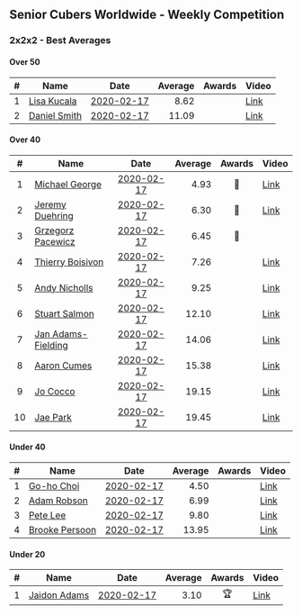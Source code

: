 ## Senior Cubers Worldwide - Weekly Competition
### 2x2x2 - Best Averages

#### Over 50

| # | Name | Date | Average | Awards | Video |
| :--: | -- | :--: | --: | :--: | -- |
| 1 | [Lisa Kucala](../persons/lisa_kucala.md) | [2020-02-17](2020-02-17.md) | 8.62 |  | [Link](https://www.facebook.com/events/176704156956327/permalink/177822780177798/) |
| 2 | [Daniel Smith](../persons/daniel_smith.md) | [2020-02-17](2020-02-17.md) | 11.09 |  | [Link](https://www.facebook.com/events/176704156956327/permalink/178124056814337/) |

#### Over 40

| # | Name | Date | Average | Awards | Video |
| :--: | -- | :--: | --: | :--: | -- |
| 1 | [Michael George](../persons/michael_george.md) | [2020-02-17](2020-02-17.md) | 4.93 | 🥇 | [Link](https://www.facebook.com/events/176704156956327/permalink/178424350117641/) |
| 2 | [Jeremy Duehring](../persons/jeremy_duehring.md) | [2020-02-17](2020-02-17.md) | 6.30 | 🥈 | [Link](https://www.facebook.com/events/176704156956327/permalink/177381356888607/) |
| 3 | [Grzegorz Pacewicz](../persons/grzegorz_pacewicz.md) | [2020-02-17](2020-02-17.md) | 6.45 | 🥉 | |
| 4 | [Thierry Boisivon](../persons/thierry_boisivon.md) | [2020-02-17](2020-02-17.md) | 7.26 |  | [Link](https://www.facebook.com/events/176704156956327/permalink/181037429856333/) |
| 5 | [Andy Nicholls](../persons/andy_nicholls.md) | [2020-02-17](2020-02-17.md) | 9.25 |  | [Link](https://www.facebook.com/events/176704156956327/permalink/177170673576342/) |
| 6 | [Stuart Salmon](../persons/stuart_salmon.md) | [2020-02-17](2020-02-17.md) | 12.10 |  | [Link](https://www.facebook.com/events/176704156956327/permalink/181182663175143/) |
| 7 | [Jan Adams-Fielding](../persons/jan_adams-fielding.md) | [2020-02-17](2020-02-17.md) | 14.06 |  | [Link](https://www.facebook.com/events/176704156956327/permalink/180508603242549/) |
| 8 | [Aaron Cumes](../persons/aaron_cumes.md) | [2020-02-17](2020-02-17.md) | 15.38 |  | [Link](https://www.facebook.com/events/176704156956327/permalink/178556813437728/) |
| 9 | [Jo Cocco](../persons/jo_cocco.md) | [2020-02-17](2020-02-17.md) | 19.15 |  | [Link](https://www.facebook.com/events/176704156956327/permalink/181058473187562/) |
| 10 | [Jae Park](../persons/jae_park.md) | [2020-02-17](2020-02-17.md) | 19.45 |  | [Link](https://www.facebook.com/events/176704156956327/permalink/177449880215088/) |

#### Under 40

| # | Name | Date | Average | Awards | Video |
| :--: | -- | :--: | --: | :--: | -- |
| 1 | [Go-ho Choi](../persons/go-ho_choi.md) | [2020-02-17](2020-02-17.md) | 4.50 |  | [Link](https://www.facebook.com/events/176704156956327/permalink/178287783464631/) |
| 2 | [Adam Robson](../persons/adam_robson.md) | [2020-02-17](2020-02-17.md) | 6.99 |  | [Link](https://www.facebook.com/events/176704156956327/permalink/178953400064736/) |
| 3 | [Pete Lee](../persons/pete_lee.md) | [2020-02-17](2020-02-17.md) | 9.80 |  | [Link](https://www.facebook.com/events/176704156956327/permalink/179850233308386/) |
| 4 | [Brooke Persoon](../persons/brooke_persoon.md) | [2020-02-17](2020-02-17.md) | 13.95 |  | [Link](https://www.facebook.com/events/176704156956327/permalink/181292296497513/) |

#### Under 20

| # | Name | Date | Average | Awards | Video |
| :--: | -- | :--: | --: | :--: | -- |
| 1 | [Jaidon Adams](../persons/jaidon_adams.md) | [2020-02-17](2020-02-17.md) | 3.10 | 🏆 | [Link](https://www.facebook.com/events/176704156956327/permalink/180633799896696/) |


<script async src="https://www.googletagmanager.com/gtag/js?id=UA-86348435-3">
<script>window.dataLayer = window.dataLayer || []; function gtag() {dataLayer.push(arguments);} gtag('js', new Date()); gtag('config', 'UA-86348435-3');</script>
